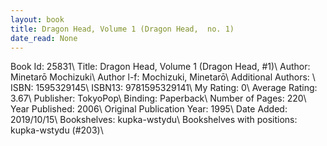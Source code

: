 ```yaml
---
layout: book
title: Dragon Head, Volume 1 (Dragon Head,  no. 1)
date_read: None
---
```


Book Id: 25831\ 
Title: Dragon Head, Volume 1 (Dragon Head, #1)\ 
Author: Minetarō Mochizuki\ 
Author l-f: Mochizuki, Minetarō\ 
Additional Authors: \ 
ISBN: 1595329145\ 
ISBN13: 9781595329141\ 
My Rating: 0\ 
Average Rating: 3.67\ 
Publisher: TokyoPop\ 
Binding: Paperback\ 
Number of Pages: 220\ 
Year Published: 2006\ 
Original Publication Year: 1995\ 
Date Added: 2019/10/15\ 
Bookshelves: kupka-wstydu\ 
Bookshelves with positions: kupka-wstydu (#203)\ 

